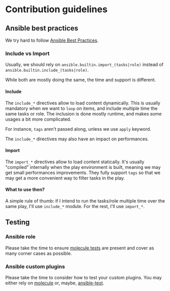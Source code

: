 # Contribution guidelines

## Ansible best practices
We try hard to follow [Ansible Best Practices](https://docs.ansible.com/ansible/latest/tips_tricks/index.html).

### Include vs Import
Usually, we should rely on `ansible.builtin.import_(tasks|role)` instead of
`ansible.builtin.include_(tasks|role)`.

While both are mostly doing the same, the time and support is different.
#### Include
The `include_*` directives allow to load content dynamically. This is usually
mandatory when we want to `loop` on items, and include multiple time the same
tasks or role. The inclusion is done mostly runtime, and makes some usages a
bit more complicated.

For instance, `tags` aren't passed along, unless we use `apply` keyword.

The `include_*` directives may also have an impact on performances.

#### Import
The `import_*` directives allow to load content statically. It's usually
"compiled" internally when the play environment is built, meaning we may get
small performances improvements. They fully support `tags` so that we may
get a more convenient way to filter tasks in the play.

#### What to use then?
A simple rule of thumb: if I intend to run the tasks/role multiple time
over the same play, I'll use `include_*` module. For the rest, I'll use
`import_*`.

## Testing
### Ansible role
Please take the time to ensure [molecule tests](./02_molecule.md) are present
and cover as many corner cases as possible.

### Ansible custom plugins
Please take the time to consider how to test your custom plugins. You may
either rely on [molecule](./02_molecule.md) or, maybe,
[ansible-test](https://github.com/openstack-k8s-operators/ci-framework/tree/main/ci_framework/tests/integration).
